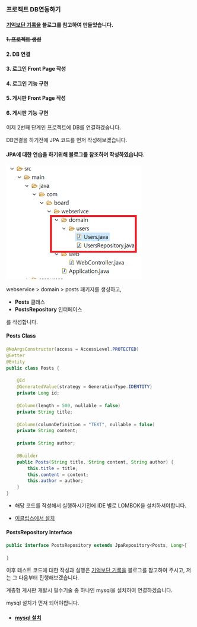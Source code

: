 ### 프로젝트 DB연동하기

#### [기억보단 기록을](https://jojoldu.tistory.com/284?category=689637) 블로그를 참고하여 만들었습니다.

#### ~~1. 프로젝트 생성~~

#### 2. DB 연결

#### 3. 로그인 Front Page 작성

#### 4. 로그인 기능 구현

#### 5. 게시판 Front Page 작성

#### 6. 게시판 기능 구현

이제 2번째 단계인 프로젝트에 DB를 연결하겠습니다.

DB연결을 하기전에 JPA 코드를 먼저 작성해보겠습니다.

#### JPA에 대한 연습을 하기위해 블로그를 참조하며 작성하였습니다.

![프로젝트 구조](images/addpostpackage.png)

webservice > domain > posts 패키지를 생성하고,

- **Posts** 클래스
- **PostsRepository** 인터페이스

를 작성합니다.

#### Posts Class

```java
@NoArgsConstructor(access = AccessLevel.PROTECTED)
@Getter
@Entity
public class Posts {

	@Id
	@GeneratedValue(strategy = GenerationType.IDENTITY)
	private Long id;

	@Column(length = 500, nullable = false)
	private String title;

	@Column(columnDefinition = "TEXT", nullable = false)
	private String content;

	private String author;

	@Builder
	public Posts(String title, String content, String author) {
		this.title = title;
		this.content = content;
		this.author = author;
	}
}

```

- 해당 코드를 작성해서 실행하시기전에 IDE 별로 LOMBOK을 설치하셔야합니다.

- [이클립스에서 설치](http://countryxide.tistory.com/16)

#### PostsRepository Interface

```java
public interface PostsRepository extends JpaRepository<Posts, Long>{

}

```

이후 테스트 코드에 대한 작성과 실행은 [기억보단 기록을](https://jojoldu.tistory.com/284?category=689637) 블로그를 참고하여 주시고, 저는 그 다음부터 진행해보겠습니다.

계층형 게시판 개발시 필수기술 중 하나인 mysql을 설치하여 연결하겠습니다.

mysql 설치가 먼저 되어야합니다.

- #### [mysql 설치](https://dog-developers.tistory.com/20)
